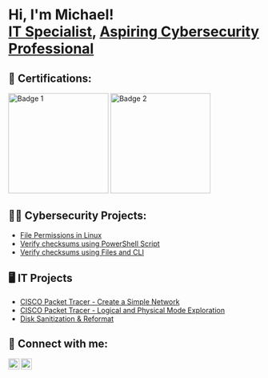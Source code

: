 <h1>Hi, I'm Michael! <br/><a href="https://github.com/MichaelKirbyIT">IT Specialist</a>, <a href="https://www.linkedin.com/in/wmkirby/">Aspiring Cybersecurity Professional</a></h1>

<h2>📄 Certifications: </h2>

<p>
    <img src="https://images.credly.com/images/0bf0f2da-a699-4c82-82e2-56dcf1f2e1c7/image.png" alt="Badge 1" width="200" />
  </a>
    <img src="https://images.credly.com/images/80d8a06a-c384-42bf-ad36-db81bce5adce/blob" alt="Badge 2" width="200" />
  </a>
</p>

<h2>👨‍💻 Cybersecurity Projects:</h2>

  - [File Permissions in Linux](https://github.com/MichaelKirbyIT/FilePermissionsInLinux.git)
  - [Verify checksums using PowerShell Script](https://github.com/MichaelKirbyIT/VerifyChecksumsUsingPowerShellScript.git)
  - [Verify checksums using Files and CLI](https://github.com/MichaelKirbyIT/VerifyChecksumsWithCmdSha256.git)

<h2>🖥️ IT Projects</h2>

  - [CISCO Packet Tracer - Create a Simple Network](https://github.com/MichaelKirbyIT/CiscoPacketTracerCreateASimpleNetworkLab.git)
  - [CISCO Packet Tracer - Logical and Physical Mode Exploration](https://github.com/MichaelKirbyIT/CiscoPacketTracerLogicalAndPhysicalMode.git)
  - [Disk Sanitization & Reformat](https://github.com/MichaelKirbyIT/DiskSanitizationProject.git)

<h2> 🤳 Connect with me:</h2>

[<img align="left" alt="MichaelKirby | LinkedIn" width="22px" src="https://cdn.jsdelivr.net/npm/simple-icons@v3/icons/linkedin.svg" />][linkedin]
[<img align="left" alt="MichaelKirby | LinkedIn" width="22px" src="https://cdn.jsdelivr.net/npm/simple-icons@v3/icons/github.svg" />][github]

[linkedin]: https://www.linkedin.com/in/wmkirby/
[github]: https://github.com/MichaelKirbyIT/MichaelKirbyIT

<!--
**MichaelKirbyIT/MichaelKirbyIT** is a ✨ _special_ ✨ repository because its `README.md` (this file) appears on your GitHub profile.

Josh Madakor Portfolio on Github guide:
https://www.youtube.com/watch?v=zgqfWLHNKLk

Emoji site:
https://emojipedia.org/desktop-computer

Here are some ideas to get you started:

- 🔭 I’m currently working on ...
- 🌱 I’m currently learning ...
- 👯 I’m looking to collaborate on ...
- 🤔 I’m looking for help with ...
- 💬 Ask me about ...
- 📫 How to reach me: ...
- 😄 Pronouns: ...
- ⚡ Fun fact: ...
-->
